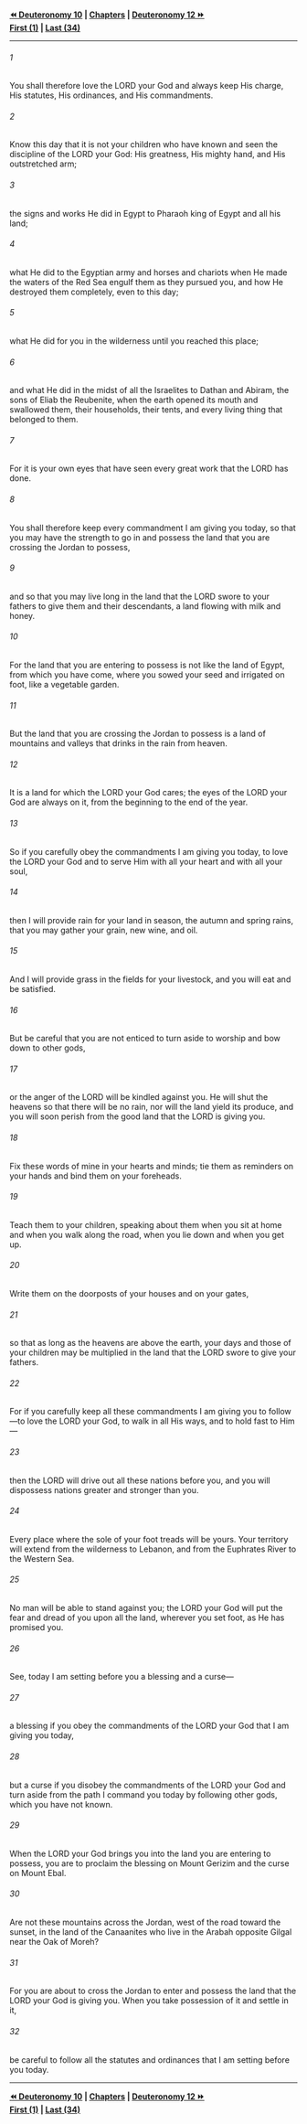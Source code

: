   
**[⏪ Deuteronomy 10](./Deuteronomy%2010.md) | [Chapters](./_index.md) | [Deuteronomy 12 ⏩](./Deuteronomy%2012.md)**  
**[First (1)](./Deuteronomy%201.md) | [Last (34)](./Deuteronomy%2034.md)**  
  
---  
  
###### 1  
You shall therefore love the LORD your God and always keep His charge, His statutes, His ordinances, and His commandments.  
  
###### 2  
Know this day that it is not your children who have known and seen the discipline of the LORD your God: His greatness, His mighty hand, and His outstretched arm;  
  
###### 3  
the signs and works He did in Egypt to Pharaoh king of Egypt and all his land;  
  
###### 4  
what He did to the Egyptian army and horses and chariots when He made the waters of the Red Sea engulf them as they pursued you, and how He destroyed them completely, even to this day;  
  
###### 5  
what He did for you in the wilderness until you reached this place;  
  
###### 6  
and what He did in the midst of all the Israelites to Dathan and Abiram, the sons of Eliab the Reubenite, when the earth opened its mouth and swallowed them, their households, their tents, and every living thing that belonged to them.  
  
###### 7  
For it is your own eyes that have seen every great work that the LORD has done.  
  
###### 8  
You shall therefore keep every commandment I am giving you today, so that you may have the strength to go in and possess the land that you are crossing the Jordan to possess,  
  
###### 9  
and so that you may live long in the land that the LORD swore to your fathers to give them and their descendants, a land flowing with milk and honey.  
  
###### 10  
For the land that you are entering to possess is not like the land of Egypt, from which you have come, where you sowed your seed and irrigated on foot, like a vegetable garden.  
  
###### 11  
But the land that you are crossing the Jordan to possess is a land of mountains and valleys that drinks in the rain from heaven.  
  
###### 12  
It is a land for which the LORD your God cares; the eyes of the LORD your God are always on it, from the beginning to the end of the year.  
  
###### 13  
So if you carefully obey the commandments I am giving you today, to love the LORD your God and to serve Him with all your heart and with all your soul,  
  
###### 14  
then I will provide rain for your land in season, the autumn and spring rains, that you may gather your grain, new wine, and oil.  
  
###### 15  
And I will provide grass in the fields for your livestock, and you will eat and be satisfied.  
  
###### 16  
But be careful that you are not enticed to turn aside to worship and bow down to other gods,  
  
###### 17  
or the anger of the LORD will be kindled against you. He will shut the heavens so that there will be no rain, nor will the land yield its produce, and you will soon perish from the good land that the LORD is giving you.  
  
###### 18  
Fix these words of mine in your hearts and minds; tie them as reminders on your hands and bind them on your foreheads.  
  
###### 19  
Teach them to your children, speaking about them when you sit at home and when you walk along the road, when you lie down and when you get up.  
  
###### 20  
Write them on the doorposts of your houses and on your gates,  
  
###### 21  
so that as long as the heavens are above the earth, your days and those of your children may be multiplied in the land that the LORD swore to give your fathers.  
  
###### 22  
For if you carefully keep all these commandments I am giving you to follow—to love the LORD your God, to walk in all His ways, and to hold fast to Him—  
  
###### 23  
then the LORD will drive out all these nations before you, and you will dispossess nations greater and stronger than you.  
  
###### 24  
Every place where the sole of your foot treads will be yours. Your territory will extend from the wilderness to Lebanon, and from the Euphrates River to the Western Sea.  
  
###### 25  
No man will be able to stand against you; the LORD your God will put the fear and dread of you upon all the land, wherever you set foot, as He has promised you.  
  
###### 26  
See, today I am setting before you a blessing and a curse—  
  
###### 27  
a blessing if you obey the commandments of the LORD your God that I am giving you today,  
  
###### 28  
but a curse if you disobey the commandments of the LORD your God and turn aside from the path I command you today by following other gods, which you have not known.  
  
###### 29  
When the LORD your God brings you into the land you are entering to possess, you are to proclaim the blessing on Mount Gerizim and the curse on Mount Ebal.  
  
###### 30  
Are not these mountains across the Jordan, west of the road toward the sunset, in the land of the Canaanites who live in the Arabah opposite Gilgal near the Oak of Moreh?  
  
###### 31  
For you are about to cross the Jordan to enter and possess the land that the LORD your God is giving you. When you take possession of it and settle in it,  
  
###### 32  
be careful to follow all the statutes and ordinances that I am setting before you today.  
  
  
---  
  
**[⏪ Deuteronomy 10](./Deuteronomy%2010.md) | [Chapters](./_index.md) | [Deuteronomy 12 ⏩](./Deuteronomy%2012.md)**  
**[First (1)](./Deuteronomy%201.md) | [Last (34)](./Deuteronomy%2034.md)**  
  
